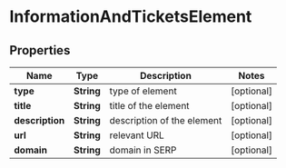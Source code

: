 

# InformationAndTicketsElement


## Properties

| Name | Type | Description | Notes |
|------------ | ------------- | ------------- | -------------|
|**type** | **String** | type of element |  [optional] |
|**title** | **String** | title of the element |  [optional] |
|**description** | **String** | description of the element |  [optional] |
|**url** | **String** | relevant URL |  [optional] |
|**domain** | **String** | domain in SERP |  [optional] |



